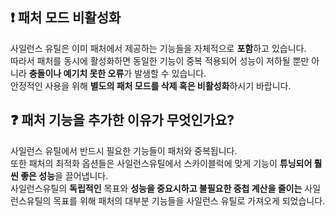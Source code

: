 ## ❗ 패처 모드 비활성화
사일런스 유틸은 이미 패처에서 제공하는 기능들을 자체적으로 **포함**하고 있습니다.  
따라서 패처를 동시에 활성화하면 동일한 기능이 중복 적용되어 성능이 저하될 뿐만 아니라 **충돌이나 예기치 못한 오류**가 발생할 수 있습니다.  
안정적인 사용을 위해 **별도의 패처 모드를 삭제 혹은 비활성화**하시기 바랍니다.  

## ❓ 패처 기능을 추가한 이유가 무엇인가요?
사일런스 유틸에서 반드시 필요한 기능들이 패처와 중복됩니다.  
또한 패처의 최적화 옵션들은 사일런스유틸에서 스카이블럭에 맞게 기능이 **튜닝되어 훨씬 좋은 성능**을 끌어냅니다.  
사일런스유틸의 **독립적인** 목표와 **성능을 중요시하고 불필요한 중첩 계산을 줄이는** 사일런스유틸의 목표를 위해 패처의 대부분 기능들을 사일런스 유틸로 가져오게 되었습니다.  
